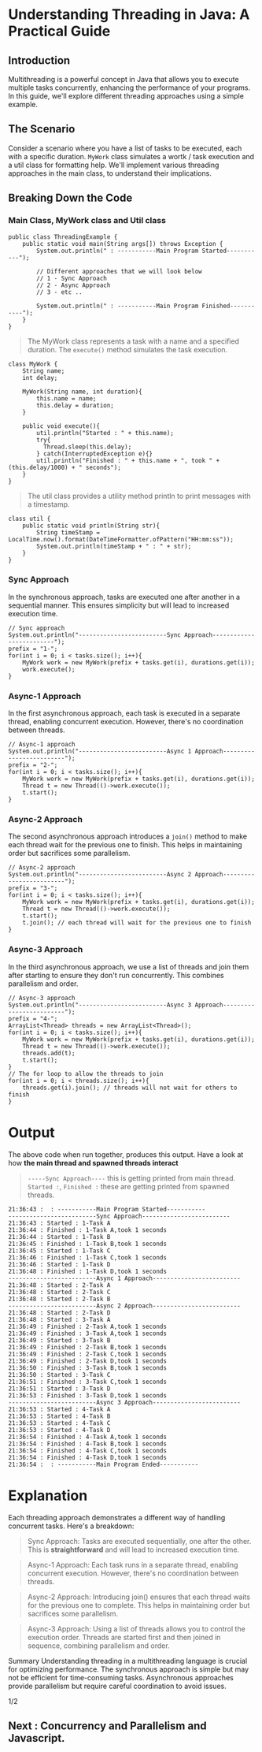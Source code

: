 # Understanding Threading in Java: A Practical Guide
## Introduction
Multithreading is a powerful concept in Java that allows you to execute multiple tasks concurrently, enhancing the performance of your programs. In this guide, we'll explore different threading approaches using a simple example.

## The Scenario
Consider a scenario where you have a list of tasks to be executed, each with a specific duration. ```MyWork``` class simulates a wortk / task execution and a util class for formatting help. We'll implement various threading approaches in the main class, to understand their implications.

## Breaking Down the Code

### Main Class, MyWork class and Util class
```
public class ThreadingExample {
    public static void main(String args[]) throws Exception {
        System.out.println(" : -----------Main Program Started-----------");
        
        // Different approaches that we will look below
        // 1 - Sync Approach
        // 2 - Async Approach
        // 3 - etc ..

        System.out.println(" : -----------Main Program Finished-----------");
    }
}
```
> The MyWork class represents a task with a name and a specified duration. The ```execute()``` method simulates the task execution.
```
class MyWork {
    String name;
    int delay;
    
    MyWork(String name, int duration){
        this.name = name;
        this.delay = duration;   
    }

    public void execute(){
        util.println("Started : " + this.name);
        try{
          Thread.sleep(this.delay);
        } catch(InterruptedException e){}
        util.println("Finished : " + this.name + ", took " + (this.delay/1000) + " seconds");
    }
}
```

> The util class provides a utility method println to print messages with a timestamp.
```
class util {
    public static void println(String str){
        String timeStamp = LocalTime.now().format(DateTimeFormatter.ofPattern("HH:mm:ss"));
        System.out.println(timeStamp + " : " + str);
    }
}
```

### Sync Approach
In the synchronous approach, tasks are executed one after another in a sequential manner. This ensures simplicity but will lead to increased execution time.

```
// Sync approach
System.out.println("-------------------------Sync Approach-------------------------");
prefix = "1-";
for(int i = 0; i < tasks.size(); i++){
    MyWork work = new MyWork(prefix + tasks.get(i), durations.get(i));
    work.execute();
}
```

### Async-1 Approach
In the first asynchronous approach, each task is executed in a separate thread, enabling concurrent execution. However, there's no coordination between threads.

```
// Async-1 approach
System.out.println("-------------------------Async 1 Approach-------------------------");
prefix = "2-";
for(int i = 0; i < tasks.size(); i++){
    MyWork work = new MyWork(prefix + tasks.get(i), durations.get(i));
    Thread t = new Thread(()->work.execute());
    t.start();
}
```

### Async-2 Approach
The second asynchronous approach introduces a ```join()``` method to make each thread wait for the previous one to finish. This helps in maintaining order but sacrifices some parallelism.

```
// Async-2 approach
System.out.println("-------------------------Async 2 Approach-------------------------");
prefix = "3-";
for(int i = 0; i < tasks.size(); i++){
    MyWork work = new MyWork(prefix + tasks.get(i), durations.get(i));
    Thread t = new Thread(()->work.execute());
    t.start();
    t.join(); // each thread will wait for the previous one to finish
}
```

### Async-3 Approach
In the third asynchronous approach, we use a list of threads and join them after starting to ensure they don't run concurrently. This combines parallelism and order.

```
// Async-3 approach
System.out.println("-------------------------Async 3 Approach-------------------------");
prefix = "4-";
ArrayList<Thread> threads = new ArrayList<Thread>(); 
for(int i = 0; i < tasks.size(); i++){
    MyWork work = new MyWork(prefix + tasks.get(i), durations.get(i));
    Thread t = new Thread(()->work.execute());
    threads.add(t);
    t.start();
}
// The for loop to allow the threads to join
for(int i = 0; i < threads.size(); i++){
    threads.get(i).join(); // threads will not wait for others to finish
}
```

# Output
The above code when run together, produces this output. Have a look at how **the main thread and spawned threads interact**
> ```-----Sync Approach----``` this is getting printed from main thread.
> ```Started :```, ```Finished :``` these are getting printed from spawned threads.

```
21:36:43 :  : -----------Main Program Started-----------
-------------------------Sync Approach-------------------------
21:36:43 : Started : 1-Task A
21:36:44 : Finished : 1-Task A,took 1 seconds
21:36:44 : Started : 1-Task B
21:36:45 : Finished : 1-Task B,took 1 seconds
21:36:45 : Started : 1-Task C
21:36:46 : Finished : 1-Task C,took 1 seconds
21:36:46 : Started : 1-Task D
21:36:48 : Finished : 1-Task D,took 1 seconds
-------------------------Async 1 Approach-------------------------
21:36:48 : Started : 2-Task A
21:36:48 : Started : 2-Task C
21:36:48 : Started : 2-Task B
-------------------------Async 2 Approach-------------------------
21:36:48 : Started : 2-Task D
21:36:48 : Started : 3-Task A
21:36:49 : Finished : 2-Task A,took 1 seconds
21:36:49 : Finished : 3-Task A,took 1 seconds
21:36:49 : Started : 3-Task B
21:36:49 : Finished : 2-Task B,took 1 seconds
21:36:49 : Finished : 2-Task C,took 1 seconds
21:36:49 : Finished : 2-Task D,took 1 seconds
21:36:50 : Finished : 3-Task B,took 1 seconds
21:36:50 : Started : 3-Task C
21:36:51 : Finished : 3-Task C,took 1 seconds
21:36:51 : Started : 3-Task D
21:36:53 : Finished : 3-Task D,took 1 seconds
-------------------------Async 3 Approach-------------------------
21:36:53 : Started : 4-Task A
21:36:53 : Started : 4-Task B
21:36:53 : Started : 4-Task C
21:36:53 : Started : 4-Task D
21:36:54 : Finished : 4-Task A,took 1 seconds
21:36:54 : Finished : 4-Task B,took 1 seconds
21:36:54 : Finished : 4-Task C,took 1 seconds
21:36:54 : Finished : 4-Task D,took 1 seconds
21:36:54 :  : -----------Main Program Ended-----------
```

# Explanation
Each threading approach demonstrates a different way of handling concurrent tasks. Here's a breakdown:

> Sync Approach: Tasks are executed sequentially, one after the other. This is **straightforward** and will lead to increased execution time.

> Async-1 Approach: Each task runs in a separate thread, enabling concurrent execution. However, there's no coordination between threads.

> Async-2 Approach: Introducing join() ensures that each thread waits for the previous one to complete. This helps in maintaining order but sacrifices some parallelism.

> Async-3 Approach: Using a list of threads allows you to control the execution order. Threads are started first and then joined in sequence, combining parallelism and order.

Summary
Understanding threading in a multithreading language is crucial for optimizing performance. The synchronous approach is simple but may not be efficient for time-consuming tasks. Asynchronous approaches provide parallelism but require careful coordination to avoid issues.

1/2
## Next : Concurrency and Parallelism and Javascript.
